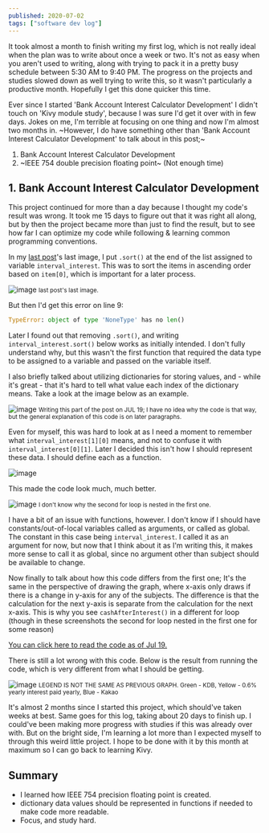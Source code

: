 ```yaml
---
published: 2020-07-02
tags: ["software dev log"]
---
```


It took almost a month to finish writing my first log, which is not really ideal when the plan was to write about once a week or two. It's not as easy when you aren't used to writing, along with trying to pack it in a pretty busy schedule between 5:30 AM to 9:40 PM. The progress on the projects and studies slowed down as well trying to write this, so it wasn't particularly a productive month. Hopefully I get this done quicker this time.

Ever since I started 'Bank Account Interest Calculator Development' I didn't touch on 'Kivy module study', because I was sure I'd get it over with in few days. Jokes on me, I'm terrible at focusing on one thing and now I'm almost two months in. ~However, I do have something other than 'Bank Account Interest Calculator Development' to talk about in this post;~

1. Bank Account Interest Calculator Development
2. ~IEEE 754 double precision floating point~ (Not enough time)

## 1. Bank Account Interest Calculator Development

This project continued for more than a day because I thought my code's result was wrong. It took me 15 days to figure out that it was right all along, but by then the project became more than just to find the result, but to see how far I can optimize my code while following & learning common programming conventions.

In my [last post](./Software%20Dev%20Log%201)'s last image, I put `.sort()` at the end of the list assigned to variable `interval_interest`. This was to sort the items in ascending order based on `item[0]`, which is important for a later process.

![image](https://i.gyazo.com/c55c31f99200530ead35e12a66d34f32.png)
<small>last post's last image.</small>

But then I'd get this error on line 9:

```py
TypeError: object of type 'NoneType' has no len()
```

Later I found out that removing `.sort()`, and writing `interval_interest.sort()` below works as initially intended. I don't fully understand why, but this wasn't the first function that required the data type to be assigned to a variable and passed on the variable itself.

I also briefly talked about utilizing dictionaries for storing values, and - while it's great - that it's hard to tell what value each index of the dictionary means. Take a look at the image below as an example.

![image](https://i.gyazo.com/c94496cbb91737f878f435dc46904ee3.png)
<small>Writing this part of the post on JUL 19; I have no idea why the code is that way, but the general explanation of this code is on later paragraphs.</small>

Even for myself, this was hard to look at as I need a moment to remember what `interval_interest[1][0]` means, and not to confuse it with `interval_interest[0][1]`. Later I decided this isn't how I should represent these data. I should define each as a function.

![image](https://i.gyazo.com/4a626c5813ae4833fff558822f1a0931.png)

This made the code look much, much better.

![image](https://i.gyazo.com/0d34993b445162da67c3d690bb14adff.png)
<small>I don't know why the second for loop is nested in the first one.</small>

I have a bit of an issue with functions, however. I don't know if I should have constants/out-of-local variables called as arguments, or called as global. The constant in this case being `interval_interest`. I called it as an argument for now, but now that I think about it as I'm writing this, it makes more sense to call it as global, since no argument other than subject should be available to change.

Now finally to talk about how this code differs from the first one; It's the same in the perspective of drawing the graph, where x-axis only draws if there is a change in y-axis for any of the subjects. The difference is that the calculation for the next y-axis is separate from the calculation for the next x-axis. This is why you see `cashAfterInterest()` in a different for loop (though in these screenshots the second for loop nested in the first one for some reason)

[You can click here to read the code as of Jul 19.](https://github.com/YusukZebs/Python-scripts/blob/e82be214acf563031d88874dc50d26a710a378a8/Interest%20calculator/main.py)

There is still a lot wrong with this code. Below is the result from running the code, which is very different from what I should be getting.

![image](https://i.gyazo.com/3a6a16f15f19218885fc080be8fd27a9.png)
<small>LEGEND IS NOT THE SAME AS PREVIOUS GRAPH. Green - KDB, Yellow - 0.6% yearly interest paid yearly, Blue - Kakao</small>

It's almost 2 months since I started this project, which should've taken weeks at best. Same goes for this log, taking about 20 days to finish up. I could've been making more progress with studies if this was already over with. But on the bright side, I'm learning a lot more than I expected myself to through this weird little project. I hope to be done with it by this month at maximum so I can go back to learning Kivy.

## Summary

- I learned how IEEE 754 precision floating point is created.
- dictionary data values should be represented in functions if needed to make code more readable.
- Focus, and study hard.
